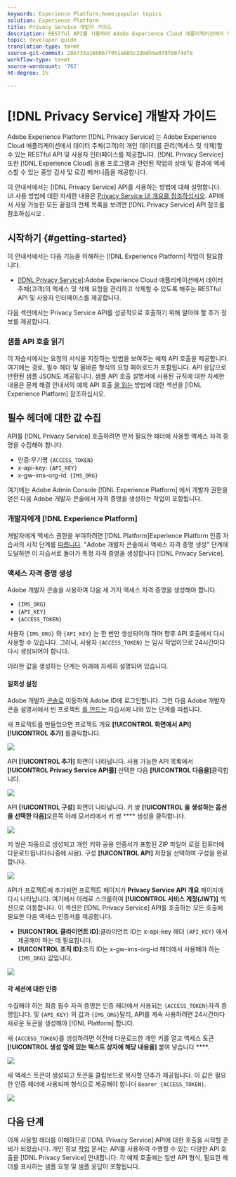 ```yaml
---
keywords: Experience Platform;home;popular topics
solution: Experience Platform
title: Privacy Service 개발자 가이드
description: RESTful API를 사용하여 Adobe Experience Cloud 애플리케이션에서 데이터 주체의 개인 데이터를 관리합니다
topic: developer guide
translation-type: tm+mt
source-git-commit: 28b733a16b067f951a885c299d59e079f0074df8
workflow-type: tm+mt
source-wordcount: '762'
ht-degree: 1%

---
```



# [!DNL Privacy Service] 개발자 가이드

Adobe Experience Platform [!DNL Privacy Service] 는 Adobe Experience Cloud 애플리케이션에서 데이터 주체(고객)의 개인 데이터를 관리(액세스 및 삭제)할 수 있는 RESTful API 및 사용자 인터페이스를 제공합니다. [!DNL Privacy Service] 또한 [!DNL Experience Cloud] 응용 프로그램과 관련된 작업의 상태 및 결과에 액세스할 수 있는 중앙 감사 및 로깅 메커니즘을 제공합니다.

이 안내서에서는 [!DNL Privacy Service] API를 사용하는 방법에 대해 설명합니다. UI 사용 방법에 대한 자세한 내용은 [Privacy Service UI 개요를 참조하십시오](../ui/overview.md). API에서 사용 가능한 모든 끝점의 전체 목록을 보려면 [!DNL Privacy Service] API 참조를 참조하십시오 [](https://www.adobe.io/apis/experiencecloud/gdpr/api-reference.html).

## 시작하기 {#getting-started}

이 안내서에서는 다음 기능을 이해하는 [!DNL Experience Platform] 작업이 필요합니다.

* [[!DNL Privacy Service]](../home.md):Adobe Experience Cloud 애플리케이션에서 데이터 주체(고객)의 액세스 및 삭제 요청을 관리하고 삭제할 수 있도록 해주는 RESTful API 및 사용자 인터페이스를 제공합니다.

다음 섹션에서는 Privacy Service API를 성공적으로 호출하기 위해 알아야 할 추가 정보를 제공합니다.

### 샘플 API 호출 읽기

이 자습서에서는 요청의 서식을 지정하는 방법을 보여주는 예제 API 호출을 제공합니다. 여기에는 경로, 필수 헤더 및 올바른 형식의 요청 페이로드가 포함됩니다. API 응답으로 반환된 샘플 JSON도 제공됩니다. 샘플 API 호출 설명서에 사용된 규칙에 대한 자세한 내용은 문제 해결 안내서의 예제 API 호출 [을 읽는](../../landing/troubleshooting.md) 방법에 대한 섹션을 [!DNL Experience Platform] 참조하십시오.

## 필수 헤더에 대한 값 수집

API를 [!DNL Privacy Service] 호출하려면 먼저 필요한 헤더에 사용할 액세스 자격 증명을 수집해야 합니다.

* 인증:무기명 `{ACCESS_TOKEN}`
* x-api-key: `{API_KEY}`
* x-gw-ims-org-id: `{IMS_ORG}`

여기에는 Adobe Admin Console [!DNL Experience Platform] 에서 개발자 권한을 얻은 다음 Adobe 개발자 콘솔에서 자격 증명을 생성하는 작업이 포함됩니다.

### 개발자에게 [!DNL Experience Platform]

개발자에게 액세스 권한을 부여하려면 [!DNL Platform]Experience Platform 인증 자습서의 시작 단계를 [따릅니다](../../tutorials/authentication.md). &quot;Adobe 개발자 콘솔에서 액세스 자격 증명 생성&quot; 단계에 도달하면 이 자습서로 돌아가 특정 자격 증명을 생성합니다 [!DNL Privacy Service].

### 액세스 자격 증명 생성

Adobe 개발자 콘솔을 사용하여 다음 세 가지 액세스 자격 증명을 생성해야 합니다.

* `{IMS_ORG}`
* `{API_KEY}`
* `{ACCESS_TOKEN}`

사용자 `{IMS_ORG}` 와 `{API_KEY}` 는 한 번만 생성되어야 하며 향후 API 호출에서 다시 사용할 수 있습니다. 그러나, 사용자 `{ACCESS_TOKEN}` 는 임시 작업이므로 24시간마다 다시 생성되어야 합니다.

이러한 값을 생성하는 단계는 아래에 자세히 설명되어 있습니다.

#### 일회성 설정

Adobe 개발자 [콘솔로](https://www.adobe.com/go/devs_console_ui) 이동하여 Adobe ID에 로그인합니다. 그런 다음 Adobe 개발자 콘솔 설명서에서 빈 프로젝트 [를 만드는](https://www.adobe.io/apis/experienceplatform/console/docs.html#!AdobeDocs/adobeio-console/master/projects-empty.md) 자습서에 나와 있는 단계를 따릅니다.

새 프로젝트를 만들었으면 프로젝트 개요 **[!UICONTROL 화면에서 API]** **[!UICONTROL 추가]** 를클릭합니다.

![](../images/api/getting-started/add-api-button.png)

API **[!UICONTROL 추가]** 화면이 나타납니다. 사용 가능한 API 목록에서 **[!UICONTROL Privacy Service API를]** 선택한 다음 **[!UICONTROL 다음을]**&#x200B;클릭합니다.

![](../images/api/getting-started/add-privacy-service-api.png)

API **[!UICONTROL 구성]** 화면이 나타납니다. 키 쌍 **[!UICONTROL 을 생성하는 옵션을 선택한 다음]**&#x200B;오른쪽 아래 모서리에서 키 쌍 **** 생성을 클릭합니다.

![](../images/api/getting-started/generate-key-pair.png)

키 쌍은 자동으로 생성되고 개인 키와 공용 인증서가 포함된 ZIP 파일이 로컬 컴퓨터에 다운로드됩니다(나중에 사용). 구성 **[!UICONTROL API]** 저장을 선택하여 구성을 완료합니다.

![](../images/api/getting-started/key-pair-generated.png)

API가 프로젝트에 추가되면 프로젝트 페이지가 **Privacy Service API 개요** 페이지에 다시 나타납니다. 여기에서 아래로 스크롤하여 **[!UICONTROL 서비스 계정(JWT)]** 섹션으로 이동합니다. 이 섹션은 [!DNL Privacy Service] API를 호출하는 모든 호출에 필요한 다음 액세스 인증서를 제공합니다.

* **[!UICONTROL 클라이언트 ID]**:클라이언트 ID는 x-api-key 헤더 `{API_KEY}` 에서 제공해야 하는 데 필요합니다.
* **[!UICONTROL 조직 ID]**:조직 ID는 x-gw-ims-org-id 헤더에서 사용해야 하는 `{IMS_ORG}` 값입니다.

![](../images/api/getting-started/jwt-credentials.png)

#### 각 세션에 대한 인증

수집해야 하는 최종 필수 자격 증명은 인증 헤더에서 사용되는 `{ACCESS_TOKEN}`자격 증명입니다. 및 `{API_KEY}` 의 값과 `{IMS_ORG}`달리, API를 계속 사용하려면 24시간마다 새로운 토큰을 생성해야 [!DNL Platform] 합니다.

새 `{ACCESS_TOKEN}`를 생성하려면 이전에 다운로드한 개인 키를 열고 액세스 토큰 **[!UICONTROL 생성 옆에 있는 텍스트 상자에 해당 내용을]** 붙여 넣습니다 ****.

![](../images/api/getting-started/paste-private-key.png)

새 액세스 토큰이 생성되고 토큰을 클립보드로 복사할 단추가 제공됩니다. 이 값은 필요한 인증 헤더에 사용되며 형식으로 제공해야 합니다 `Bearer {ACCESS_TOKEN}`.

![](../images/api/getting-started/generated-access-token.png)

## 다음 단계

이제 사용할 헤더를 이해하므로 [!DNL Privacy Service] API에 대한 호출을 시작할 준비가 되었습니다. 개인 정보 [작업](privacy-jobs.md) 문서는 API를 사용하여 수행할 수 있는 다양한 API 호출을 [!DNL Privacy Service] 안내합니다. 각 예제 호출에는 일반 API 형식, 필요한 헤더를 표시하는 샘플 요청 및 샘플 응답이 포함됩니다.

